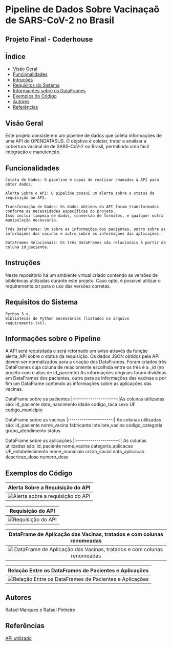 # Pipeline de Dados Sobre Vacinaçaõ de SARS-CoV-2 no Brasil

## Projeto Final - Coderhouse


## Índice
- [Visão Geral](#visão-geral)
- [Funcionalidades](#funcionalidades)
- [Intruções](#intruções)
- [Requisitos do Sistema](#requisitos_do_sistema)
- [Informações sobre os DataFrames](#informações_sobre_os_dataframes)
- [Exemplos do Código](#exemplos_do_código)
- [Autores](#autores)
- [Referências](#referêcias)


## Visão Geral

Este projeto consiste em um pipeline de dados que coleta informações de uma API do OPENDATASUS. O objetivo é coletar, tratar e analisar a cobertura vacinal de de SARS-CoV-2 no Brasil, permitindo uma fácil integração e manutenção.


## Funcionalidades

    Coleta de Dados: O pipeline é capaz de realizar chamadas à API para obter dados.

    Alerta Sobre o API: O pipeline possui um alerta sobre o status da requisição ao API.

    Transformação de Dados: Os dados obtidos da API foram transformados conforme as necessidades específicas do projeto. 
    Isso inclui limpeza de dados, conversão de formatos, e qualquer outra manipulação necessária.

    Três DataFrames: Um sobre as informações dos pacientes, outro sobre as informações das vacinas e outro sobre as informações das aplicações.

    DataFrames Relacionais: Os três DataFrames são relacionais à partir da coluna id_paciente.


## Instruções

Neste repositório há um ambiente virtual criado contendo as versões de bibliotecas utilizadas durante este projeto.
Caso opte, é possível utilizar o requirements.txt para o uso das versões corretas.


## Requisitos do Sistema
    Python 3.x.
    Bibliotecas do Python necessárias (listados no arquivo requirements.txt).

## Informações sobre o Pipeline

A API será requisitada e será retornado um aviso através da função alerta_API sobre o status da requisição.
Os dados JSON obtidos pela API devem ser normalizados para a criação dos DataFrames.
Foram criados três DataFrames cuja coluna de relaciomente escolhida entre os três é a _id (no projeto com o alias de id_paciente)
As informações originais foram divididas em DataFrames dos pacientes, outro para as informações das vacinas e por fim um DataFrame contendo as informações sobre as aplicações das vacinas.   

DataFrame sobre os pacientes
|:---------------------:|As colunas utilizadas são: 
id_paciente	data_nascimento	idade	codigo_raca	sexo	UF	codigo_municipio

DataFrame sobre as vacinas
|:---------------------:|
As colunas utilizadas são: id_paciente	nome_vacina	fabricante	lote	lote_vacina	codigo_categoria	grupo_atendimento	status

DataFrame sobre as aplicações
|:---------------------:|
As colunas utilizadas são: id_paciente	nome_vacina	categoria_aplicacao	UF_estabelecimento	nome_municipio	razao_social	data_aplicacao	descricao_dose	numero_dose


## Exemplos do Código
| Alerta Sobre a Requisição do API |
|:---------------------:|
| ![Alerta sobre a requisição do API](https://github.com/RafaelBOP/Projeto_final_coderhouse/assets/98050820/8bdd6b0e-0505-4e6e-a2a4-f981a0d00d97)|

| Requisição do API |
|:---------------------:|
|![Requisição do API](https://github.com/RafaelBOP/Projeto_final_coderhouse/assets/98050820/2974300d-57a1-476a-a175-0dc690b5adbb)|

| DataFrame de Aplicação das Vacinas, tratados e com colunas renomeadas |
|:---------------------:|
|![DataFrame de Aplicação das Vacinas, tratados e com colunas renomeadas](https://github.com/RafaelBOP/Projeto_final_coderhouse/assets/98050820/24f9fba8-7668-4307-aa01-54dc950d3fe9)|

| Relação Entre os DataFrames de Pacientes e Aplicações |
|:---------------------:|
|![Relação Entre os DataFrames de Pacientes e Aplicações](https://github.com/RafaelBOP/Projeto_final_coderhouse/assets/98050820/df2a75fd-ea9f-4cf8-8379-8dbf7f78e154)|

## Autores
Rafael Marques e Rafael Pinheiro

## Referências
[API utilizado](https://opendatasus.saude.gov.br/dataset/covid-19-vacinacao)
